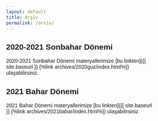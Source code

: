 ```yaml
---
layout: default
title: Arşiv
permalink: /arsiv/
---
```

<style>
* {
  box-sizing: border-box;
}

body {
  margin: 0;
  font-family: Arial;
}

.header {
  text-align: center;
  padding: 32px;
}

/* Create two equal columns that floats next to each other */
.column {
  float: center;
  width: 25%;
  padding: 10px;
}

.column img {
  margin-top: 12px;
}

/* Clear floats after the columns */
.row:after {
  content: "";
  display: table;
  clear: both;
}

table {
        text-align: center;
}

</style>
## 2020-2021 Sonbahar Dönemi

2020-2021 Sonbahar Dönemi materyallerimize [bu linkten]({{ site.baseurl }} {%link archives/2020guz/index.html%}) ulaşabilirsiniz.

## 2021 Bahar Dönemi

2021 Bahar Dönemi materyallerimize [bu linkten]({{ site.baseurl }} {%link archives/2021bahar/index.html%}) ulaşabilirsiniz.